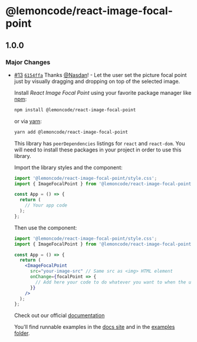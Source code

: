 # @lemoncode/react-image-focal-point

## 1.0.0

### Major Changes

- [#13](https://github.com/Lemoncode/react-image-focal-point/pull/13) [`6154ffa`](https://github.com/Lemoncode/react-image-focal-point/commit/6154ffa419795545eeb33ca5cd24265fb12e5ed6) Thanks [@Nasdan](https://github.com/Nasdan)! - Let the user set the picture focal point just by visually dragging and dropping on top of the selected image.

  Install _React Image Focal Point_ using your favorite package manager like [npm](https://www.npmjs.com/):

  ```bash
  npm install @lemoncode/react-image-focal-point

  ```

  or via [yarn](https://classic.yarnpkg.com/lang/en/):

  ```bash
  yarn add @lemoncode/react-image-focal-point

  ```

  This library has `peerDependencies` listings for `react` and `react-dom`. You will need to install these packages in your project in order to use this library.

  Import the library styles and the component:

  ```jsx
  import '@lemoncode/react-image-focal-point/style.css';
  import { ImageFocalPoint } from '@lemoncode/react-image-focal-point';

  const App = () => {
    return (
      // Your app code
    );
  };

  ```

  Then use the component:

  ```jsx
  import '@lemoncode/react-image-focal-point/style.css';
  import { ImageFocalPoint } from '@lemoncode/react-image-focal-point';

  const App = () => {
    return (
      <ImageFocalPoint
        src="your-image-src" // Same src as <img> HTML element
        onChange={focalPoint => {
          // Add here your code to do whatever you want to when the user drags on the focal point
        }}
      />
    );
  };
  ```

  Check out our official [documentation](https://lemoncode.github.io/react-image-focal-point)

  You'll find runnable examples in the [docs site](https://lemoncode.github.io/react-image-focal-point/docs/examples/basic) and in the [examples folder](https://github.com/Lemoncode/react-image-focal-point/tree/main/examples).

